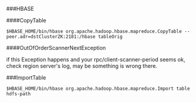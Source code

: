 ###HBASE

####CopyTable
```
$HBASE_HOME/bin/hbase org.apache.hadoop.hbase.mapreduce.CopyTable --peer.adr=dstClusterZK:2181:/hbase tableOrig
```

####OutOfOrderScannerNextException

if this Exception happens and your rpc/client-scanner-period seems ok, check region server's log, may be something is wrong there.

###ImportTable
```
$HBASE_HOME/bin/hbase org.apache.hadoop.hbase.mapreduce.Import table hdfs-path
```